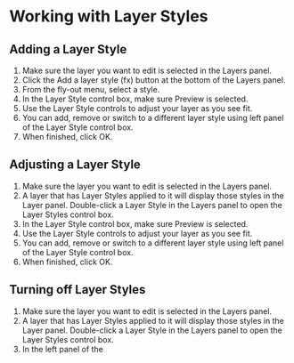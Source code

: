 # Working with Layer Styles

## Adding a Layer Style

1. Make sure the layer you want to edit is selected in the Layers panel.
2. Click the Add a layer style (fx) button at the bottom of the Layers panel.
3. From the fly-out menu, select a style.
4. In the Layer Style control box, make sure Preview is selected. 
5. Use the Layer Style controls to adjust your layer as you see fit. 
6. You can add, remove or switch to a different layer style using left panel of the Layer Style control box. 
7. When finished, click OK.

## Adjusting a Layer Style

1. Make sure the layer you want to edit is selected in the Layers panel.
2. A layer that has Layer Styles applied to it will display those styles in the Layer panel. Double-click a Layer Style in the Layers panel to open the Layer Styles control box. 
3. In the Layer Style control box, make sure Preview is selected.
4. Use the Layer Style controls to adjust your layer as you see fit.
5. You can add, remove or switch to a different layer style using left panel of the Layer Style control box.
6. When finished, click OK.

## Turning off Layer Styles

1. Make sure the layer you want to edit is selected in the Layers panel.
2. A layer that has Layer Styles applied to it will display those styles in the Layer panel. Double-click a Layer Style in the Layers panel to open the Layer Styles control box.
3. In the left panel of the 


